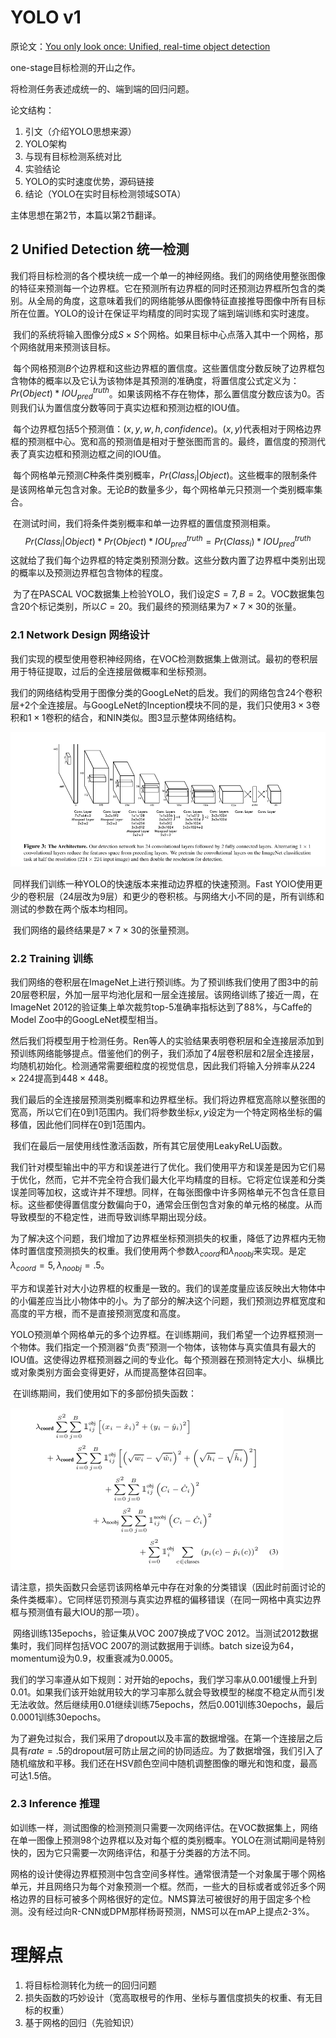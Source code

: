 # YOLO v1

原论文：[You only look once: Unified, real-time object detection](https://arxiv.org/abs/1506.02640)

one-stage目标检测的开山之作。

将检测任务表述成统一的、端到端的回归问题。

论文结构：

1. 引文（介绍YOLO思想来源）
2. YOLO架构
3. 与现有目标检测系统对比
4. 实验结论
5. YOLO的实时速度优势，源码链接
6. 结论（YOLO在实时目标检测领域SOTA）



主体思想在第2节，本篇以第2节翻译。



## 2 Unified Detection 统一检测

​		我们将目标检测的各个模块统一成一个单一的神经网络。我们的网络使用整张图像的特征来预测每一个边界框。它在预测所有边界框的同时还预测边界框所包含的类别。从全局的角度，这意味着我们的网络能够从图像特征直接推导图像中所有目标所在位置。YOLO的设计在保证平均精度的同时实现了端到端训练和实时速度。

​		我们的系统将输入图像分成$S \times S$个网格。如果目标中心点落入其中一个网格，那个网络就用来预测该目标。

​		每个网格预测$B$个边界框和这些边界框的置信度。这些置信度分数反映了边界框包含物体的概率以及它认为该物体是其预测的准确度，将置信度公式定义为：$Pr(Object)*IOU_{pred}^{truth}$。如果该网格不存在物体，那么置信度分数应该为0。否则我们认为置信度分数等同于真实边框和预测边框的IOU值。

​		每个边界框包括5个预测值：$(x,y,w,h,confidence)$。$(x,y)$代表相对于网格边界框的预测框中心。宽和高的预测值是相对于整张图而言的。最终，置信度的预测代表了真实边框和预测边框之间的IOU值。

​		每个网格单元预测$C$种条件类别概率，$Pr(Class_i|Object)$。这些概率的限制条件是该网格单元包含对象。无论$B$的数量多少，每个网格单元只预测一个类别概率集合。

​		在测试时间，我们将条件类别概率和单一边界框的置信度预测相乘。
$$
Pr(Class_i|Object)*Pr(Object)*IOU_{pred}^{truth} = Pr(Class_i)*IOU_{pred}^{truth}
$$
这就给了我们每个边界框的特定类别预测分数。这些分数内置了边界框中类别出现的概率以及预测边界框包含物体的程度。

​		为了在PASCAL VOC数据集上检验YOLO，我们设定$S=7,B=2$。VOC数据集包含20个标记类别，所以$C=20$。我们最终的预测结果为$7 \times 7 \times 30$的张量。

### 2.1 Network Design 网络设计

​		我们实现的模型使用卷积神经网络，在VOC检测数据集上做测试。最初的卷积层用于特征提取，过后的全连接层做概率和坐标预测。

​		我们的网络结构受用于图像分类的GoogLeNet的启发。我们的网络包含24个卷积层+2个全连接层。与GoogLeNet的Inception模块不同的是，我们只使用$3 \times 3$卷积和$1 \times 1$卷积的结合，和NIN类似。图3显示整体网络结构。

![image-20210818104141098](images/image-20210818104141098.png)

​		同样我们训练一种YOLO的快速版本来推动边界框的快速预测。Fast YOlO使用更少的卷积层（24层改为9层）和更少的卷积核。与网络大小不同的是，所有训练和测试的参数在两个版本均相同。

​		我们网络的最终结果是$7 \times 7 \times 30$的张量预测。

### 2.2 Training 训练

​		我们网络的卷积层在ImageNet上进行预训练。为了预训练我们使用了图3中的前20层卷积层，外加一层平均池化层和一层全连接层。该网络训练了接近一周，在ImageNet 2012的验证集上单次裁剪top-5准确率指标达到了88%，与Caffe的Model Zoo中的GoogLeNet模型相当。

​		然后我们将模型用于检测任务。Ren等人的实验结果表明卷积层和全连接层添加到预训练网络能够提点。借鉴他们的例子，我们添加了4层卷积层和2层全连接层，均随机初始化。检测通常需要细粒度的视觉信息，因此我们将输入分辨率从$224 \times 224$提高到$448 \times 448$。

​		我们最后的全连接层预测类别概率和边界框坐标。我们将边界框宽高除以整张图的宽高，所以它们在0到1范围内。我们将参数坐标$x,y$设定为一个特定网格坐标的偏移值，因此他们同样在0到1范围内。

​		我们在最后一层使用线性激活函数，所有其它层使用LeakyReLU函数。

​		我们针对模型输出中的平方和误差进行了优化。我们使用平方和误差是因为它们易于优化，然而，它并不完全符合我们最大化平均精度的目标。它将定位误差和分类误差同等加权，这或许并不理想。同样，在每张图像中许多网格单元不包含任意目标。这些都使得置信度分数偏向于0，通常会压倒包含对象的单元格的梯度。从而导致模型的不稳定性，进而导致训练早期出现分歧。

​		为了解决这个问题，我们增加了边界框坐标预测损失的权重，降低了边界框内无物体时置信度预测损失的权重。我们使用两个参数$\lambda_{coord}$和$\lambda_{noobj}$来实现。是定$\lambda_{coord}=5, \lambda_{noobj}=.5$。

​		平方和误差针对大小边界框的权重是一致的。我们的误差度量应该反映出大物体中的小偏差应当比小物体中的小。为了部分的解决这个问题，我们预测边界框宽度和高度的平方根，而不是直接预测宽度和高度。

​		YOLO预测单个网格单元的多个边界框。在训练期间，我们希望一个边界框预测一个物体。我们指定一个预测器“负责”预测一个物体，该物体与真实值具有最大的IOU值。这使得边界框预测器之间的专业化。每个预测器在预测特定大小、纵横比或对象类别方面会变得更好，从而提高整体召回率。

​		在训练期间，我们使用如下的多部份损失函数：

![image-20210818111605277](images/image-20210818111605277.png)

​		请注意，损失函数只会惩罚该网格单元中存在对象的分类错误（因此时前面讨论的条件类概率）。它同样惩罚预测与真实边界框的偏移错误（在同一网格中真实边界框与预测值有最大IOU的那一项）。

​		网络训练135epochs，验证集从VOC 2007换成了VOC 2012。当测试2012数据集时，我们同样包括VOC 2007的测试数据用于训练。batch size设为64，momentum设为0.9，权重衰减为0.0005。

​		我们的学习率遵从如下规则：对开始的epochs，我们学习率从0.001缓慢上升到0.01。如果我们该开始就用较大的学习率那么就会导致模型的梯度不稳定从而引发无法收敛。然后继续用0.01继续训练75epochs，然后0.001训练30epochs，最后0.0001训练30epochs。

​		为了避免过拟合，我们采用了dropout以及丰富的数据增强。在第一个连接层之后具有$rate=.5$的dropout层可防止层之间的协同适应。为了数据增强，我们引入了随机缩放和平移。我们还在HSV颜色空间中随机调整图像的曝光和饱和度，最高可达1.5倍。

### 2.3 Inference 推理

​		如训练一样，测试图像的检测预测只需要一次网络评估。在VOC数据集上，网络在单一图像上预测98个边界框以及对每个框的类别概率。YOLO在测试期间是特别快的，因为它只需要一次网络评估，和基于分类器的方法不同。

​		网格的设计使得边界框预测中包含空间多样性。通常很清楚一个对象属于哪个网格单元，并且网络只为每个对象预测一个框。然而，一些大的目标或者或邻近多个网格边界的目标可被多个网格很好的定位。NMS算法可被很好的用于固定多个检测。没有经过向R-CNN或DPM那样杨哥预测，NMS可以在mAP上提点2-3%。



# 理解点

1. 将目标检测转化为统一的回归问题
2. 损失函数的巧妙设计（宽高取根号的作用、坐标与置信度损失的权重、有无目标的权重）
3. 基于网格的回归（先验知识）

